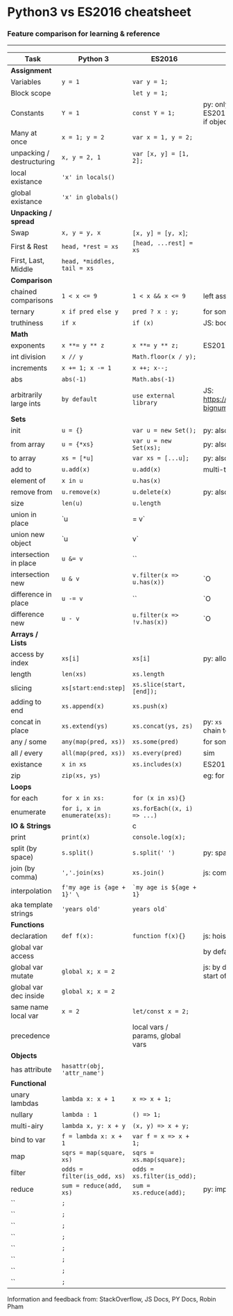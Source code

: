 # Python3 vs ES2016 cheatsheet
### Feature comparison for learning & reference

---
Task | Python 3 | ES2016 | Notes
--- | --- | --- | ---
**Assignment** | | 
Variables | `y = 1` | `var y = 1;`
Block scope | ` ` | `let y = 1;`
Constants | `Y = 1` | `const Y = 1;` | py: only a naming convention ES2015: can't reassign, but mutable if object is
Many at once | `x = 1; y = 2` | `var x = 1, y = 2;`
unpacking / destructuring | `x, y = 2, 1` | `var [x, y] = [1, 2];` 
local existance | `'x' in locals()` |
global existance | `'x' in globals()` |
**Unpacking / spread** | | 
Swap | `x, y = y, x` | `[x, y] = [y, x]`;
First & Rest | `head, *rest = xs` | `[head, ...rest] = xs` 
First, Last, Middle | `head, *middles, tail = xs` |
**Comparison** | |
chained comparisons | `1 < x <= 9` | `1 < x && x <= 9` | left associative in JS
ternary | `x if pred else y` | `pred ? x : y;` | for some predicate
truthiness | `if x` | `if (x)` | JS: bool, int, float, str only
**Math** | | 
exponents | `x **= y ** z` | `x **= y ** z;` | ES2016
int division  | `x // y` | `Math.floor(x / y);` | 
increments | `x += 1; x -= 1` | `x ++; x--;`
abs | `abs(-1)` | `Math.abs(-1)`
arbitrarily large ints | `by default` | `use external library` | JS: https://github.com/jtobey/javascript-bignum, [Pyinfo](https://www.python.org/dev/peps/pep-0237/)
**Sets** | |
init | `u = {}` | `var u = new Set();`| py: also `set()`
from array | `u = {*xs}` | `var u = new Set(xs);` | py: also `set(xs)`
to array | `xs = [*u]` | `var xs = [...u];` | py: also `list(u)`
add to | `u.add(x)` | `u.add(x)` | multi-typed, py: also `u |= {x}`
element of | `x in u` | `u.has(x)` 
remove from | `u.remove(x)` | `u.delete(x)` | py: also `u -= {x}`
size | `len(u)` | `u.length` 
union in place | `u |= v` | | py: `O|v| where |v| <= |u|`
union new object | `u | v` | | py: `O(|v| + |u|)`
intersection in place | `u &= v` | `` |
intersection new | `u & v` | `v.filter(x => u.has(x))` | `O|v| where |v| <= |u|`
difference in place | `u -= v` | `` | `O|v|`
difference new | `u - v` | `u.filter(x => !v.has(x))`  | `O|u|`
**Arrays / Lists** |  | 
access by index | `xs[i]` | `xs[i]` | py: allows negative indices
length | `len(xs)` | `xs.length`
slicing  | `xs[start:end:step]` | `xs.slice(start, [end]);` | 
adding to end | `xs.append(x)` | `xs.push(x)`
concat in place | `xs.extend(ys)` | ` xs.concat(ys, zs) ` | py: `xs += ys` fails for nonlocal, can't chain to functional call 
any / some | `any(map(pred, xs))` | `xs.some(pred)` | for some predicate
all / every | `all(map(pred, xs))` | `xs.every(pred)` | sim
existance | `x in xs` | `xs.includes(x)` | ES2016
zip | `zip(xs, ys)` | | eg: for x, y in zip(xs, ys): f(x, y)
**Loops** | |
for each | `for x in xs:` | `for (x in xs){}` |
enumerate | `for i, x in enumerate(xs):` | `xs.forEach((x, i) => ...)`
**IO & Strings** | | c
print | `print(x)` | `console.log(x);` 
split (by space) | `s.split()` | `s.split(' ')` | py: space default, js reqs arg
join (by comma) | `','.join(xs)` | `xs.join()` | js: comma default
interpolation | `f'my age is {age + 1}' \` | `` `my age is ${age + 1} `` 
aka template strings | `'years old'` |  `` years old` ``
**Functions** | |
declaration | `def f(x):` | `function f(x){}` | js: hoisted to top
global var access | ` ` | ` ` | by default
global var mutate | `global x; x = 2` | | js: by default, py: global hoisted to start of function
global var dec inside | `global x; x = 2` | |
same name local var | `x = 2` | `let/const x = 2;`
precedence | | local vars / params, global vars
**Objects** | | 
has attribute | `hasattr(obj, 'attr_name')` |
**Functional** | | 
unary lambdas | `lambda x: x + 1` | `x => x + 1;`
nullary | `lambda : 1` | `() => 1;`
multi-airy | `lambda x, y: x + y` | `(x, y) => x + y;`
bind to var | `f = lambda x: x + 1` | `var f = x => x + 1;`
map | `sqrs = map(square, xs)` | `sqrs = xs.map(square);`
filter | `odds = filter(is_odd, xs)` | `odds = xs.filter(is_odd);`
reduce | `sum = reduce(add, xs)` | `sum = xs.reduce(add);` | py: import from functools
  | `` | `;` | 
  | `` | `;` | 
  | `` | `;` | 
  | `` | `;` | 
  | `` | `;` | 
  | `` | `;` | 
  | `` | `;` | 
  | `` | `;` | 
  
Information and feedback from: StackOverflow, JS Docs, PY Docs, Robin Pham

